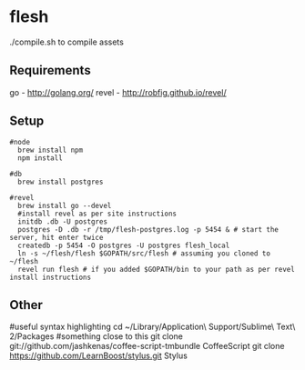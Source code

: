 # flesh

./compile.sh to compile assets


## Requirements
go - http://golang.org/
revel - http://robfig.github.io/revel/


## Setup
    #node
      brew install npm
      npm install

    #db
      brew install postgres

    #revel
      brew install go --devel
      #install revel as per site instructions
      initdb .db -U postgres
      postgres -D .db -r /tmp/flesh-postgres.log -p 5454 & # start the server, hit enter twice
      createdb -p 5454 -O postgres -U postgres flesh_local
      ln -s ~/flesh/flesh $GOPATH/src/flesh # assuming you cloned to ~/flesh
      revel run flesh # if you added $GOPATH/bin to your path as per revel install instructions

## Other
  #useful syntax highlighting
    cd ~/Library/Application\ Support/Sublime\ Text\ 2/Packages #something close to this
    git clone git://github.com/jashkenas/coffee-script-tmbundle CoffeeScript
    git clone https://github.com/LearnBoost/stylus.git Stylus

